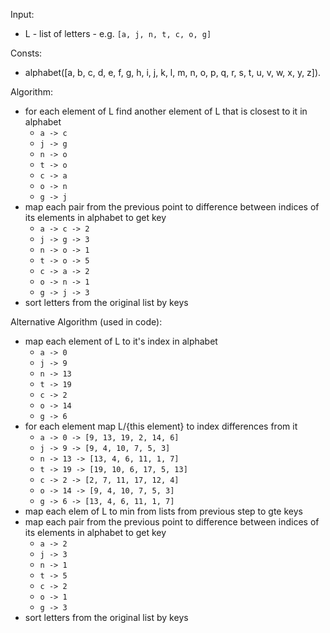 Input:

- L - list of letters - e.g. `[a, j, n, t, c, o, g]`

Consts:

- alphabet([a, b, c, d, e, f, g, h, i, j, k, l, m, n, o, p, q, r, s, t, u, v, w, x, y, z]).

Algorithm:

- for each element of L find another element of L that is closest to it in alphabet
  - `a -> c`
  - `j -> g`
  - `n -> o`
  - `t -> o`
  - `c -> a`
  - `o -> n`
  - `g -> j`
- map each pair from the previous point to difference between indices of its elements in alphabet to get key
  - `a -> c -> 2`
  - `j -> g -> 3`
  - `n -> o -> 1`
  - `t -> o -> 5`
  - `c -> a -> 2`
  - `o -> n -> 1`
  - `g -> j -> 3`
- sort letters from the original list by keys

Alternative Algorithm (used in code):

- map each element of L to it's index in alphabet
  - `a -> 0`
  - `j -> 9`
  - `n -> 13`
  - `t -> 19`
  - `c -> 2`
  - `o -> 14`
  - `g -> 6`
- for each element map L/{this element} to index differences from it
  - `a -> 0 -> [9, 13, 19, 2, 14, 6]`
  - `j -> 9 -> [9, 4, 10, 7, 5, 3]`
  - `n -> 13 -> [13, 4, 6, 11, 1, 7]`
  - `t -> 19 -> [19, 10, 6, 17, 5, 13]`
  - `c -> 2 -> [2, 7, 11, 17, 12, 4]`
  - `o -> 14 -> [9, 4, 10, 7, 5, 3]`
  - `g -> 6 -> [13, 4, 6, 11, 1, 7]`
- map each elem of L to min from lists from previous step to gte keys
- map each pair from the previous point to difference between indices of its elements in alphabet to get key
  - `a -> 2`
  - `j -> 3`
  - `n -> 1`
  - `t -> 5`
  - `c -> 2`
  - `o -> 1`
  - `g -> 3`
- sort letters from the original list by keys
